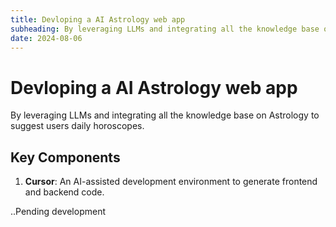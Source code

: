 ```yaml
---
title: Devloping a AI Astrology web app
subheading: By leveraging LLMs and integrating all the knowledge base on Astrology using RAGS to suggest users daily horoscopes depending on their Name, Date of Birth , Time of Birth and Place of Birth.
date: 2024-08-06
---
```


# Devloping a AI Astrology web app

By leveraging LLMs and integrating all the knowledge base on Astrology to suggest users daily horoscopes.

## Key Components

1. **Cursor**: An AI-assisted development environment to generate frontend and backend code.

..Pending development